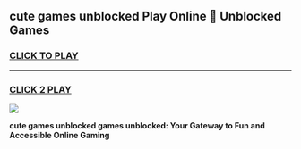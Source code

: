 
## cute games unblocked Play Online 👋 Unblocked Games
<h3>
<a href="https://premium.freeplayer.one?title=cute_games_unblocked&ref=19F">CLICK TO PLAY</a></h3>
<hr>

<h3>
<a href="https://premium.freeplayer.one?title=cute_games_unblocked&ref=19F">CLICK 2 PLAY</a>
  
</h3>

<a href="https://premium.freeplayer.one?title=cute_games_unblocked&ref=19F"><img src="https://clearcache.store/games.png"></a>


**cute games unblocked games unblocked: Your Gateway to Fun and Accessible Online Gaming**

